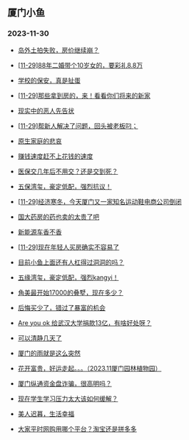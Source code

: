 ## 厦门小鱼 
### 2023-11-30

+ [岛外土拍失败，房价继续崩？](http://bbs.xmfish.com/read-htm-tid-18113300.html)

+ [[11-29]88年二婚带个10岁女的，要彩礼8.8万](http://bbs.xmfish.com/read-htm-tid-18113273.html)

+ [学校的保安，真是扯蛋](http://bbs.xmfish.com/read-htm-tid-18113104.html)

+ [[11-29]那些拿到房的，来！看看你们将来的新家](http://bbs.xmfish.com/read-htm-tid-18113279.html)

+ [现实中的恶人先告状](http://bbs.xmfish.com/read-htm-tid-18113217.html)

+ [[11-29]帮新人解决了问题，回头被老板叼；](http://bbs.xmfish.com/read-htm-tid-18113179.html)

+ [原生家庭的悲哀](http://bbs.xmfish.com/read-htm-tid-18113131.html)

+ [赚钱速度赶不上花钱的速度](http://bbs.xmfish.com/read-htm-tid-18113345.html)

+ [医保交几年后不用交？还是交到死？](http://bbs.xmfish.com/read-htm-tid-18113246.html)

+ [五保湾玺，豪定低配，强烈抗议！](http://bbs.xmfish.com/read-htm-tid-18113322.html)

+ [[11-29]经济寒冬，今天厦门又一家知名运动鞋电商公司倒闭](http://bbs.xmfish.com/read-htm-tid-18113478.html)

+ [国大药房的药也卖的太贵了吧](http://bbs.xmfish.com/read-htm-tid-18113384.html)

+ [新能源车香不香](http://bbs.xmfish.com/read-htm-tid-18113334.html)

+ [[11-29]现在年轻人买房确实不容易了](http://bbs.xmfish.com/read-htm-tid-18113449.html)

+ [目前小鱼上面还有人杠得过洞洞的吗？](http://bbs.xmfish.com/read-htm-tid-18113344.html)

+ [五缘湾玺，豪定低配，强烈kangyi！](http://bbs.xmfish.com/read-htm-tid-18113389.html)

+ [角美最开始17000的叠墅，现在多少？](http://bbs.xmfish.com/read-htm-tid-18113358.html)

+ [后悔买少了，错过了暴富的机会](http://bbs.xmfish.com/read-htm-tid-18113373.html)

+ [Are you ok 给武汉大学捐款13亿，有啥好处呀？](http://bbs.xmfish.com/read-htm-tid-18113540.html)

+ [可以清静几天了](http://bbs.xmfish.com/read-htm-tid-18113609.html)

+ [厦门的雨就是这么突然](http://bbs.xmfish.com/read-htm-tid-18113448.html)

+ [花开富贵，好运走起。。。（2023.11厦门园林植物园）](http://bbs.xmfish.com/read-htm-tid-18113410.html)

+ [厦门纵通资金盘诈骗，很高明吗？](http://bbs.xmfish.com/read-htm-tid-18113508.html)

+ [现在学生学习压力太大该如何缓解？](http://bbs.xmfish.com/read-htm-tid-18113530.html)

+ [美人迟暮，生活幸福](http://bbs.xmfish.com/read-htm-tid-18113534.html)

+ [大家平时网购用哪个平台？淘宝还是拼多多](http://bbs.xmfish.com/read-htm-tid-18113513.html)

